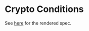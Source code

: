 # Crypto Conditions

See [here](https://interledger.org/five-bells-condition/spec.html) for the rendered spec.
